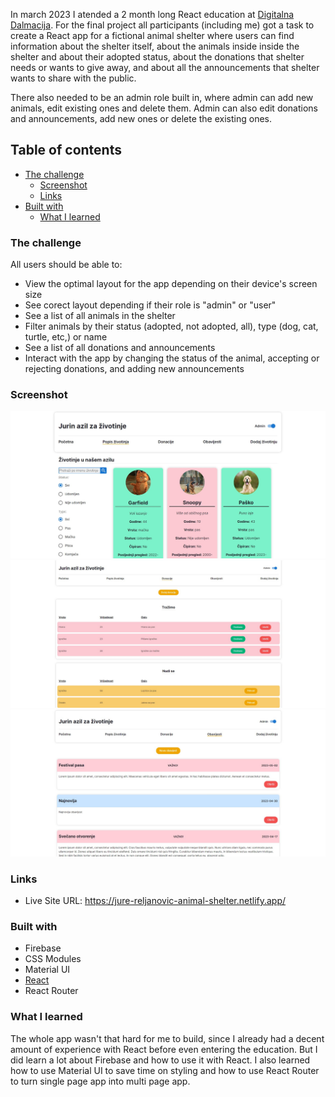 In march 2023 I atended a 2 month long React education at [Digitalna Dalmacija](https://digitalnadalmacija.hr/). For the final project all participants (including me) got a task to create a React app for a fictional animal shelter where users can find information about the shelter itself, about the animals inside inside the shelter and about their adopted status, about the donations that shelter needs or wants to give away, and about all the announcements that shelter wants to share with the public.

There also needed to be an admin role built in, where admin can add new animals, edit existing ones and delete them. Admin can also edit donations and announcements, add new ones or delete the existing ones.

## Table of contents

- [The challenge](#the-challenge)
  - [Screenshot](#screenshot)
  - [Links](#links)
- [Built with](#built-with)
  - [What I learned](#what-i-learned)

### The challenge

All users should be able to:

- View the optimal layout for the app depending on their device's screen size
- See corect layout depending if their role is "admin" or "user"
- See a list of all animals in the shelter
- Filter animals by their status (adopted, not adopted, all), type (dog, cat, turtle, etc,) or name
- See a list of all donations and announcements
- Interact with the app by changing the status of the animal, accepting or rejecting donations, and adding new announcements

### Screenshot

![](./src/assets/animals-page.jpg)
![](./src/assets/donations-page.jpg)
![](./src/assets/news-page.jpg)

### Links

- Live Site URL: https://jure-reljanovic-animal-shelter.netlify.app/

### Built with

- Firebase
- CSS Modules
- Material UI
- [React](https://reactjs.org/)
- React Router

### What I learned

The whole app wasn't that hard for me to build, since I already had a decent amount of experience with React before even entering the education. But I did learn a lot about Firebase and how to use it with React. I also learned how to use Material UI to save time on styling and how to use React Router to turn single page app into multi page app.

